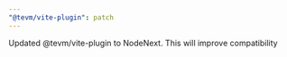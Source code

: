 ```yaml
---
"@tevm/vite-plugin": patch
---
```


Updated @tevm/vite-plugin to NodeNext. This will improve compatibility
